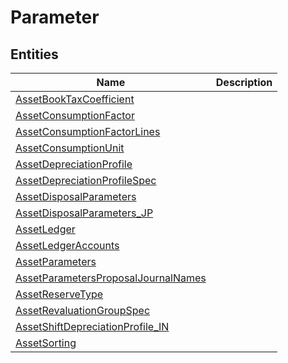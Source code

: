 
# Parameter


## Entities

|Name|Description|
|---|---|
|[AssetBookTaxCoefficient](AssetBookTaxCoefficient.cdm.json)||
|[AssetConsumptionFactor](AssetConsumptionFactor.cdm.json)||
|[AssetConsumptionFactorLines](AssetConsumptionFactorLines.cdm.json)||
|[AssetConsumptionUnit](AssetConsumptionUnit.cdm.json)||
|[AssetDepreciationProfile](AssetDepreciationProfile.cdm.json)||
|[AssetDepreciationProfileSpec](AssetDepreciationProfileSpec.cdm.json)||
|[AssetDisposalParameters](AssetDisposalParameters.cdm.json)||
|[AssetDisposalParameters_JP](AssetDisposalParameters_JP.cdm.json)||
|[AssetLedger](AssetLedger.cdm.json)||
|[AssetLedgerAccounts](AssetLedgerAccounts.cdm.json)||
|[AssetParameters](AssetParameters.cdm.json)||
|[AssetParametersProposalJournalNames](AssetParametersProposalJournalNames.cdm.json)||
|[AssetReserveType](AssetReserveType.cdm.json)||
|[AssetRevaluationGroupSpec](AssetRevaluationGroupSpec.cdm.json)||
|[AssetShiftDepreciationProfile_IN](AssetShiftDepreciationProfile_IN.cdm.json)||
|[AssetSorting](AssetSorting.cdm.json)||
